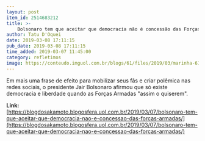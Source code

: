 ```yaml
---
layout: post
item_id: 2514683212
title: >-
    Bolsonaro tem que aceitar que democracia não é concessão das Forças Armadas
author: Tatu D'Oquei
date: 2019-03-08 17:11:15
pub_date: 2019-03-08 17:11:15
time_added: 2019-03-07 11:45:00
category: refletimos
image: https://conteudo.imguol.com.br/blogs/61/files/2019/03/marinha-615x300.jpg
---
```


Em mais uma frase de efeito para mobilizar seus fãs e criar polêmica nas redes sociais, o presidente Jair Bolsonaro afirmou que só existe democracia e liberdade quando as Forças Armadas "assim o quiserem".

**Link:** [https://blogdosakamoto.blogosfera.uol.com.br/2019/03/07/bolsonaro-tem-que-aceitar-que-democracia-nao-e-concessao-das-forcas-armadas/](https://blogdosakamoto.blogosfera.uol.com.br/2019/03/07/bolsonaro-tem-que-aceitar-que-democracia-nao-e-concessao-das-forcas-armadas/)

